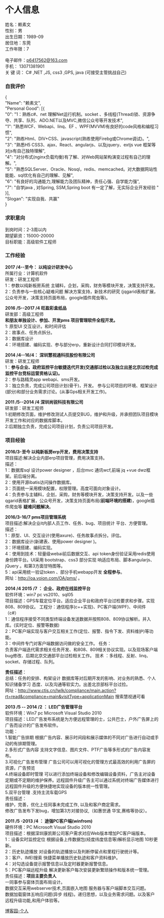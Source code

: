 # 个人信息
姓名：赖素文 <br />
性别：男<br />
出生日期：1989-09  
居住地：东莞<br />
工作年限：7 <br />       
电子邮件：p6417562@163.com<br />
手机： 13071381901<br />
关 键 词： C# ,NET ,JS, css3 ,GPS, java (可接受主管挑战自己)<br />

### 自我评价
{<br />
"Name": "赖素文",<br />
"Personal Good": [{<br />
"0": "1：熟练c#、net 理解Net运行机制。socket 、多线程(Thread)锁、资源争夺、共享、队列、ADO.NET以及MVC,微信公众号等开发技术",<br />
"1": "熟悉WCF、Webapi、linq、EF 、WPF(MVVM)有良好的code风格和编程习惯",<br />
"2": "熟练Html、DIV+CSS、javascript(熟练使用Firebg或Chrome调试)。",<br />
"3": "熟悉H5 CSS3、ajax、React、angularjs、以及jquery、extjs vue 框架等<br />
对js有自己独特理解",<br />
"4": "对分布式(nginx负载均衡)有了解、对Web网站架构演变过程有自己的理解。",<br />
"5": "熟悉SQLServer、Oracle、Nosql，redis、memcached。对大数据网站性能能、sql优化有自己的理解、见解",<br />
"6": "有良好的沟通能力,理解能力及团队精神，责任心强、自学能力强",<br />
"7": "自学java , 对Spring, SSM,Spring boot 有一定了解，无实际企业开发经验 "<br />
}],<br />
"Slogan": "实现自我、共赢"<br />
}

### 求职意向
到岗时间：2-3周以内<br />
期望薪资：15000-20000<br />
目标职能：高级软件工程师<br />

### 工作经验
**2017 /4--至今： 以纯设计研发中心**<br />
所属行业：计算机软件<br />
研发：研发工程师<br />
1：参数以纯新板房系统 主辅料，企划，采购，财务等模块开发，决策支持开发。<br />
2：负责参与一些核心疑难问题 解决方案支持，新技术的研究 (jqgarid表格扩展，公众号开发，决策支持页面布局，google插件爬虫等)。<br />

**2016 /5--2017 /4 旺盈彩盒纸品**<br />
研发部：高级工程师<br />
**和朋友单独设计、参加、开发pms 项目管理软件全程开发。**<br />
1: 原型UI 交互设计。和时间评估<br />
2：故事点、任务点拆分。<br />
3：数据库设计<br />
4：环境搭建、编码实现、参与部分erp，重新设计合同打印模块开发。<br />

**2014 /4--16/4： 深圳慧视通科技股份有限公司**<br />
研发：研发工程师<br />
1：**参与企业、政府监控平台敏捷迭代开发(交通部过检以及独立出差北京过检完成监控平台竞标运营资格认证)。**<br />
2：参与路精灵app webapi、sms开发。<br />
3：独立负责，完成公司项目计划(骨干)，开发。 参与公司项目的环境、框架设计(部分)和部分业务需求讨论。(从事Gps相关开发工作)。<br />

**2011 /5--2014 /4 深圳尚锐科技有限公司**<br />
研发部：研发工程师<br />
1:初期修改页面，维护修改测试人员提交BUG，维护和升级，并承担团队项目模块开发工作和对应的数据库脚本。<br />
2:后期独立负责，完成公司项目计划，负责公司项目开发。<br />

### 项目经验
**2016/3-至今 以纯新板房erp开发，费用决策支持** <br />
项目描述:解决企业内部erp项目管理，费用决策支持。<br />
描述：<br />
1：数据库sql 设计power designer ，后台mvc 通讯wcf,前端 jq +vue dwz框架。前后端分离。<br />
2：使用开源ibatis访问操作数据库。<br />
3：页面统一采用模块配置，权限管理。高度可面向对象设计。<br />
4：负责参与主辅料，企划，采购，财务等模块开发，决策支持开发。以及一些qgarid表格扩展，公众号开发，决策支持页面布局(**前端环境的搭建**)，google插件爬虫等 **疑难问题解决**。<br />


**2016/3-16/7 pms项目管理系统**<br />
项目描述:解决企业it内部人员工作、任务、bug、项目统计 平台、方便管理。<br />
描述：<br />
1：原型、UI、交互设计(使用axure)、任务故事点拆分。评估。<br />
2：数据库设计(新建表、使用power designer )。<br />
3：环境搭建、编码实现。<br />
4：使用到技术：轻量级webai前后数据交互、api token身份验证采用redis使用身份跨平台。UI采用 bootstrap、css3 部分实现 响适应布局、脚本angularjs、jQuery 。和第3方面甘特图等。<br />
5：api采用统一验证token 、部分手机webapp开发 **全程参与**。<br />
网址：http://oa.voion.com/OA/pms/ 。<br />


**2014 /4  2015 /7 ： 企业、政府在线监控平台**<br />
软件环境：win7 pc vs2010、sql05<br />
项目描述：GPS车载定位平台。适应企业平台和政府平台过检要求和步骤。实现808、809协议。 工程分：通信程序(c++实现)、PC客户端(WPF)、中间件（c#）<br />
1：通信程序接受不同类型终端设备发送数据并按照808、809协议解析。并入库。(实时定位、报警等数据) <br />
2：PC客户端实现与客户交互相关工作(定位、报警、指令下发、资料维护)等功能。 <br />
3：中间件专门对客户端数据访问做的安全工作。
任务：<br />
负责客户端迭代需求相关任务开发、和808、809相关协议实现。以及现场客户端bug修改、后期北京交通部平台过检相关工作。 技术 ：多线程、反射、linq、socket、存储过程、队列。<br />

**责任描述**：<br />
总结：任务的安排、构架设计 数据库等对后期开发的影响、对业务的熟悉、个人知识储备学习 态度、以及沟通等软实力。出差北京部标平台过捡。<br />
网址：http://www.ctis.cn/lwlk/compliance/main.action?rt=read&compliance=main&visitType=applicationMain 搜索慧视通可看<br />

**2013 /5 -- 2014 /2 ： LED广告管理平台**<br />
软件环境：Win7 pc Microsoft Visual Studio 2010<br />
项目描述：LED广告发布系统是为方便远程管理的士，公共巴士，户外广告屏上的广告而设计的广告发布软件。<br /> 
功能： <br />
1.智能广告排期 根据广告内容、展示时间段和展示媒体的不同对广告进行自动或手动的有排期管理。<br />
2.多形式广告内容 支持文字信息、图片文件、PTF广告等多形式的广告内容发布。<br />
3.可视化广告发布管理 广告公司可以用可视化的管理方式最高效的利用广告屏的资源，广告预览<br />
4.终端设备即时管理 可以进行添加终端设备和修改编辑设备资料，广告主对设备定期或不定期的维护保养。远程固件升级广告主可以通过系统对终端广告媒体进行远程固件升级的方便快捷地实现设备的版本统一性管理。<br />
5.双平台管理 .支持主流车载GPS<br />
责任描述：<br />
维护，完善，优化上任同事未完成工作, 以及和客户商定需求。<br />
修改广告发布下发bug，增加第3方对接协议,（如惠世通 华宝,赛格等协议）。

**2011 /5 -2013 /4 ： 途强PC客户端(winfrom)**<br />
硬件环境：PC Microsoft Visual Studio 2010<br />
项目描述：根据深圳康凯斯公司客户需求对应Web版本增加PC客户端版本。<br />
1：设备实时监控定位 根据设备上传数据包(经度纬度信息等)解析显示地图 10秒更新。 <br />
2：历史轨迹播放 对设备的轨迹播放以及判断停留点和里程行驶统计等。<br />
3：客户、IMEI搜索 快捷菜单播放历史轨迹和客户资料维护。<br />
4：对勾选设备提示报警信息以及定时器更新报警信息。<br />
5：PC客户端远程升级 解决更新客户每次安装更新繁琐操作和版本统一管理。<br />
责任描述：**项目主要负责人**<br />
一同事参与窗体页面布局设计。 <br />
数据交互采用webserver技术,页面嵌入地图 服务器与客户端脚本交互问题。<br />
数据加载窗体五响应问题(异步 线程)。递归思想，以及业务需求问题。以及客户远程升级功能,和用户体验等。<br />

[博客园-个人](http://www.cnblogs.com/y112102/)



